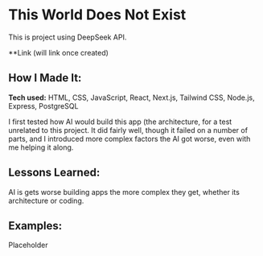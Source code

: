 # This World Does Not Exist
This is project using DeepSeek API.

**Link (will link once created)

## How I Made It:

**Tech used:** HTML, CSS, JavaScript, React, Next.js, Tailwind CSS, Node.js, Express, PostgreSQL

I first tested how AI would build this app (the architecture, for a test unrelated to this project. It did fairly well, though it failed on a number of parts, and I introduced more complex factors the AI got worse, even with me helping it along.

## Lessons Learned:

AI is gets worse building apps the more complex they get, whether its architecture or coding.

## Examples:

Placeholder

